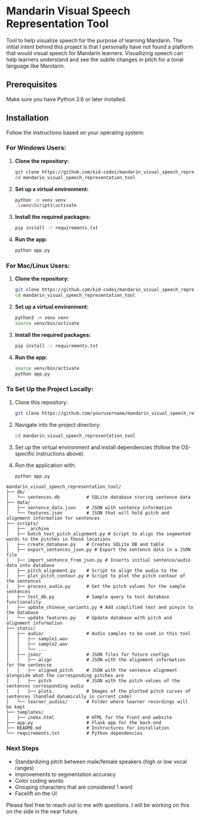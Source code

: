 # Mandarin Visual Speech Representation Tool

Tool to help visualize speech for the purpose of learning Mandarin. The initial intent behind this project is that I personally have not found a platform that would visual speech for Mandarin learners. Visuallizing speech can help learners understand and see the subtle changes in pitch for a tonal language like Mandarin.

## Prerequisites

Make sure you have Python 3.6 or later installed.

## Installation

Follow the instructions based on your operating system:

### For **Windows** Users:

1. **Clone the repository:**
    ```bash
    git clone https://github.com/kid-codei/mandarin_visual_speech_representation_tool.git
    cd mandarin_visual_speech_representation_tool
    ```

2. **Set up a virtual environment:**
    ```bash
    python -m venv venv
    .\venv\Scripts\activate
    ```

3. **Install the required packages:**
    ```bash
    pip install -r requirements.txt
    ```

4. **Run the app:**
    ```bash
    python app.py
    ```

### For **Mac/Linux** Users:

1. **Clone the repository:**
    ```bash
    git clone https://github.com/kid-codei/mandarin_visual_speech_representation_tool.git
    cd mandarin_visual_speech_representation_tool
    ```

2. **Set up a virtual environment:**
    ```bash
    python3 -m venv venv
    source venv/bin/activate
    ```

3. **Install the required packages:**
    ```bash
    pip install -r requirements.txt
    ```

4. **Run the app:**
    ```bash
    source venv/bin/activate     
    python app.py
    ```

### To Set Up the Project Locally:

1. Clone this repository:
    ```bash
    git clone https://github.com/yourusername/mandarin_visual_speech_representation_tool.git
    ```

2. Navigate into the project directory:
    ```bash
    cd mandarin_visual_speech_representation_tool
    ```

3. Set up the virtual environment and install dependencies (follow the OS-specific instructions above).

4. Run the application with:
    ```bash
    python app.py
    ```


```
mandarin_visual_speech_representation_tool/
├── db/
│   └── sentences.db          # SQLite database storing sentence data
├── data/
│   ├── sentence_data.json    # JSON with sentence information
│   └── features.json         # JSON that will hold pitch and alignment information for sentences
├── scripts/
│   ├── _archive
│   ├── batch_text_pitch_alignment.py # Script to align the segmented words to the pitches in those locations
│   ├── create_database.py    # Creates SQLite DB and table
│   ├── export_sentences_json.py # Export the sentence data in a JSON file
│   ├── import_sentence_from_json.py # Inserts initial sentence/audio data into database
│   ├── pitch_alignment.py    # Script to align the audio to the 
│   ├── plot_pitch_contour.py # Script to plot the pitch contour of the sentences
│   ├── process_audio.py      # Get the pitch values for the sample sentences
│   ├── test_db.py            # Sample query to test database functionality
│   ├── update_chinese_variants.py # Add simplified text and pinyin to the database
│   └── update_features.py    # Update database with pitch and alignment information
├── static/
│   ├── audio/                # Audio samples to be used in this tool
│   │   ├── sample1.wav
│   │   ├── sample2.wav
│   │   └── ...
│   ├── json/                 # JSON files for future configs
│   │   ├── align             # JSON with the alignment information for the sentencse
│   │   ├── aligned_pitch     # JSON with the sentence alignment alongside what the corresponding pitches are
│   │   ├── pitch             # JSON with the pitch values of the sentences corresponding audio
│   │   ├── plots.            # Images of the plotted pitch curves of sentences (handled dynamically in current code)
│   └── learner_audios/       # Folder where learner recordings will be kept
├── templates/
│   ├── index.html            # HTML for the front-end website
├── app.py                    # Flask app for the back-end 
├── README.md                 # Instructures for installation
└── requirements.txt          # Python dependencies
```

### Next Steps
- Standardizing pitch between male/female speakers (high or low vocal ranges)
- Improvements to segmentation accuracy
- Color coding words
- Grouping characters that are considered 1 word
- Facelift on the UI

Please feel free to reach out to me with questions. I will be working on this on the side in the near future.